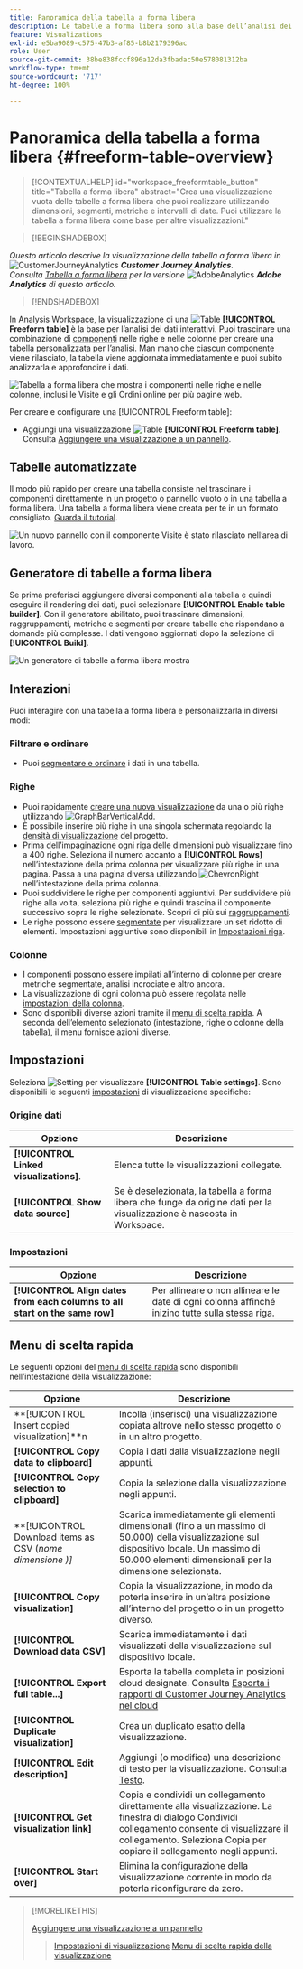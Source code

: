 ```yaml
---
title: Panoramica della tabella a forma libera
description: Le tabelle a forma libera sono alla base dell’analisi dei dati in Workspace
feature: Visualizations
exl-id: e5ba9089-c575-47b3-af85-b8b2179396ac
role: User
source-git-commit: 38be838fccf896a12da3fbadac50e578081312ba
workflow-type: tm+mt
source-wordcount: '717'
ht-degree: 100%

---
```


# Panoramica della tabella a forma libera {#freeform-table-overview}

<!-- markdownlint-disable MD034 -->

>[!CONTEXTUALHELP]
>id="workspace_freeformtable_button"
>title="Tabella a forma libera"
>abstract="Crea una visualizzazione vuota delle tabelle a forma libera che puoi realizzare utilizzando dimensioni, segmenti, metriche e intervalli di date. Puoi utilizzare la tabella a forma libera come base per altre visualizzazioni."

<!-- markdownlint-enable MD034 -->


>[!BEGINSHADEBOX]

_Questo articolo descrive la visualizzazione della tabella a forma libera in_ ![CustomerJourneyAnalytics](/help/assets/icons/CustomerJourneyAnalytics.svg) _**Customer Journey Analytics**._<br/>_Consulta [Tabella a forma libera](https://experienceleague.adobe.com/it/docs/analytics/analyze/analysis-workspace/visualizations/freeform-table/freeform-table) per la versione_ ![AdobeAnalytics](/help/assets/icons/AdobeAnalytics.svg) _**Adobe Analytics** di questo articolo._

>[!ENDSHADEBOX]


In Analysis Workspace, la visualizzazione di una ![Table](/help/assets/icons/Table.svg) **[!UICONTROL Freeform table]** è la base per l’analisi dei dati interattivi. Puoi trascinare una combinazione di [componenti](/help/components/overview.md) nelle righe e nelle colonne per creare una tabella personalizzata per l’analisi. Man mano che ciascun componente viene rilasciato, la tabella viene aggiornata immediatamente e puoi subito analizzarla e approfondire i dati.

![Tabella a forma libera che mostra i componenti nelle righe e nelle colonne, inclusi le Visite e gli Ordini online per più pagine web.](assets/opening-section.png)

Per creare e configurare una [!UICONTROL Freeform table]:

* Aggiungi una visualizzazione ![Table](/help/assets/icons/Table.svg) **[!UICONTROL Freeform table]**. Consulta [Aggiungere una visualizzazione a un pannello](../freeform-analysis-visualizations.md#add-visualizations-to-a-panel).

## Tabelle automatizzate

Il modo più rapido per creare una tabella consiste nel trascinare i componenti direttamente in un progetto o pannello vuoto o in una tabella a forma libera. Una tabella a forma libera viene creata per te in un formato consigliato. [Guarda il tutorial](https://experienceleague.adobe.com/it/docs/analytics-learn/tutorials/analysis-workspace/building-freeform-tables/auto-build-freeform-tables-in-analysis-workspace).

![Un nuovo pannello con il componente Visite è stato rilasciato nell’area di lavoro.](assets/automated-table.png)

## Generatore di tabelle a forma libera

Se prima preferisci aggiungere diversi componenti alla tabella e quindi eseguire il rendering dei dati, puoi selezionare **[!UICONTROL Enable table builder]**. Con il generatore abilitato, puoi trascinare dimensioni, raggruppamenti, metriche e segmenti per creare tabelle che rispondano a domande più complesse. I dati vengono aggiornati dopo la selezione di **[!UICONTROL Build]**.

![Un generatore di tabelle a forma libera mostra ](assets/table-builder.png)

## Interazioni

Puoi interagire con una tabella a forma libera e personalizzarla in diversi modi:

### Filtrare e ordinare

* Puoi [segmentare e ordinare](filter-and-sort.md) i dati in una tabella.

### Righe

* Puoi rapidamente [creare una nuova visualizzazione](../freeform-analysis-visualizations.md#visualize) da una o più righe utilizzando ![GraphBarVerticalAdd](/help/assets/icons/GraphBarVerticalAdd.svg).
* È possibile inserire più righe in una singola schermata regolando la [densità di visualizzazione](/help/analysis-workspace/build-workspace-project/view-density.md) del progetto.
* Prima dell’impaginazione ogni riga delle dimensioni può visualizzare fino a 400 righe. Seleziona il numero accanto a **[!UICONTROL Rows]** nell’intestazione della prima colonna per visualizzare più righe in una pagina. Passa a una pagina diversa utilizzando ![ChevronRight](/help/assets/icons/ChevronRight.svg) nell’intestazione della prima colonna.
* Puoi suddividere le righe per componenti aggiuntivi. Per suddividere più righe alla volta, seleziona più righe e quindi trascina il componente successivo sopra le righe selezionate. Scopri di più sui [raggruppamenti](/help/components/dimensions/t-breakdown-fa.md).
* Le righe possono essere [segmentate](/help/components/segments/seg-overview.md) per visualizzare un set ridotto di elementi. Impostazioni aggiuntive sono disponibili in [Impostazioni riga](/help/analysis-workspace/visualizations/freeform-table/column-row-settings/table-settings.md).

### Colonne

* I componenti possono essere impilati all’interno di colonne per creare metriche segmentate, analisi incrociate e altro ancora.
* La visualizzazione di ogni colonna può essere regolata nelle [impostazioni della colonna](/help/analysis-workspace/visualizations/freeform-table/column-row-settings/column-settings.md).
* Sono disponibili diverse azioni tramite il [menu di scelta rapida](/help/analysis-workspace/visualizations/freeform-analysis-visualizations.md#context-menu). A seconda dell’elemento selezionato (intestazione, righe o colonne della tabella), il menu fornisce azioni diverse.


## Impostazioni

Seleziona ![Setting](/help/assets/icons/Setting.svg) per visualizzare **[!UICONTROL Table settings]**. Sono disponibili le seguenti [impostazioni](../freeform-analysis-visualizations.md#settings) di visualizzazione specifiche:

### Origine dati

| Opzione | Descrizione |
|---|---|
| **[!UICONTROL Linked visualizations]**. | Elenca tutte le visualizzazioni collegate. |
| **[!UICONTROL Show data source]** | Se è deselezionata, la tabella a forma libera che funge da origine dati per la visualizzazione è nascosta in Workspace. |

### Impostazioni

| Opzione | Descrizione |
|---|---|
| **[!UICONTROL Align dates from each columns to all start on the same row]** | Per allineare o non allineare le date di ogni colonna affinché inizino tutte sulla stessa riga. |


## Menu di scelta rapida

Le seguenti opzioni del [menu di scelta rapida](../freeform-analysis-visualizations.md#context-menu) sono disponibili nell’intestazione della visualizzazione:

| Opzione | Descrizione |
| --- | --- |
| **[!UICONTROL Insert copied visualization]**n | Incolla (inserisci) una visualizzazione copiata altrove nello stesso progetto o in un altro progetto. |
| **[!UICONTROL Copy data to clipboard]** | Copia i dati dalla visualizzazione negli appunti. |
| **[!UICONTROL Copy selection to clipboard]** | Copia la selezione dalla visualizzazione negli appunti. |
| **[!UICONTROL Download items as CSV (*nome dimensione *)]** | Scarica immediatamente gli elementi dimensionali (fino a un massimo di 50.000) della visualizzazione sul dispositivo locale. Un massimo di 50.000 elementi dimensionali per la dimensione selezionata. |
| **[!UICONTROL Copy visualization]** | Copia la visualizzazione, in modo da poterla inserire in un’altra posizione all’interno del progetto o in un progetto diverso. |
| **[!UICONTROL Download data CSV]** | Scarica immediatamente i dati visualizzati della visualizzazione sul dispositivo locale. |
| **[!UICONTROL Export full table...]** | Esporta la tabella completa in posizioni cloud designate. Consulta [Esporta i rapporti di Customer Journey Analytics nel cloud](../../export/export-cloud.md) |
| **[!UICONTROL Duplicate visualization]** | Crea un duplicato esatto della visualizzazione. |
| **[!UICONTROL Edit description]** | Aggiungi (o modifica) una descrizione di testo per la visualizzazione. Consulta [Testo](../text.md). |
| **[!UICONTROL Get visualization link]** | Copia e condividi un collegamento direttamente alla visualizzazione. La finestra di dialogo Condividi collegamento consente di visualizzare il collegamento. Seleziona Copia per copiare il collegamento negli appunti. |
| **[!UICONTROL Start over]** | Elimina la configurazione della visualizzazione corrente in modo da poterla riconfigurare da zero. |


>[!MORELIKETHIS]
>
>[Aggiungere una visualizzazione a un pannello](/help/analysis-workspace/visualizations/freeform-analysis-visualizations.md#add-visualizations-to-a-panel)
>>[Impostazioni di visualizzazione](/help/analysis-workspace/visualizations/freeform-analysis-visualizations.md#settings)
>>[Menu di scelta rapida della visualizzazione](/help/analysis-workspace/visualizations/freeform-analysis-visualizations.md#context-menu)
>
